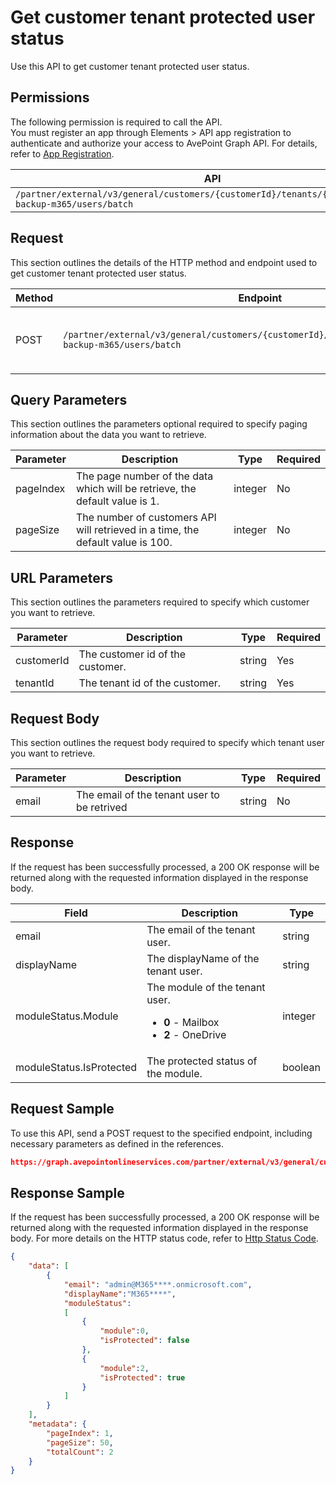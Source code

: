 # Get customer tenant protected user status

Use this API to get customer tenant protected user status.

 ## Permissions

The following permission is required to call the API.  
You must register an app through Elements > API app registration to authenticate and authorize your access to AvePoint Graph API. For details, refer to [App Registration](https://cdn.avepoint.com/assets/apelements-webhelp/avepoint-elements-for-partners/index.htm#!Documents/appregistration.htm).

| API | Permission  |
|-----------|--------|
| `/partner/external/v3/general/customers/{customerId}/tenants/{tenantId}/cloud-backup-m365/users/batch`|elements.cbprotected.read.all|  

## Request

This section outlines the details of the HTTP method and endpoint used to get customer tenant protected user status.

| Method | Endpoint | Description |
|-----------|--------|------------|
| POST | `/partner/external/v3/general/customers/{customerId}/tenants/{tenantId}/cloud-backup-m365/users/batch` | Get customer tenant protected user status.|

## Query Parameters

This section outlines the parameters optional required to specify paging information about the data you want to retrieve.

| Parameter | Description | Type | Required |
| --- | --- | --- | --- |
| pageIndex | The page number of the data which will be retrieve, the default value is 1. | integer | No |
| pageSize | The number of customers API will retrieved in a time, the default value is 100. | integer | No |
 
## URL Parameters

This section outlines the parameters required to specify which customer you want to retrieve.

| Parameter | Description | Type | Required |
| --- | --- | --- | --- |
| customerId | The customer id of the customer.    | string | Yes |
| tenantId | The tenant id of the customer.        | string | Yes |

## Request Body

This section outlines the request body required to specify which tenant user you want to retrieve.

| Parameter | Description | Type | Required |
| --- | --- | --- | --- |
| email | The email of the tenant user to be retrived | string | No |

## Response

If the request has been successfully processed, a 200 OK response will be returned along with the requested information displayed in the response body.
 
| Field | Description | Type |
| --- | --- | --- |
| email                     | The email of the tenant user.                       | string |
| displayName               | The displayName of the tenant user.                 | string |
| moduleStatus.Module       | The module of the tenant user.  <ul><li>**0** - Mailbox</li><li>**2** - OneDrive</li></ul>               | integer |
| moduleStatus.IsProtected  | The protected status of the module.                  | boolean |

## Request Sample
To use this API, send a POST request to the specified endpoint, including necessary parameters as defined in the references.
```json
https://graph.avepointonlineservices.com/partner/external/v3/general/customers/{customerId}/tenants/{tenantId}/cloud-backup-m365/users/batch
```
 
## Response Sample
If the request has been successfully processed, a 200 OK response will be returned along with the requested information displayed in the response body.
For more details on the HTTP status code, refer to [Http Status Code](https://learn.avepoint.com/docs/Use-AvePoint-Graph-API.html#http-status-code).
```json
{
    "data": [
        {
            "email": "admin@M365****.onmicrosoft.com",
            "displayName":"M365****",
            "moduleStatus":
            [
                {
                    "module":0,
                    "isProtected": false
                },
                {
                    "module":2,
                    "isProtected": true
                }
            ]
        }
    ],
    "metadata": {
        "pageIndex": 1,
        "pageSize": 50,
        "totalCount": 2
    }
}
```